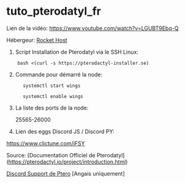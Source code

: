 # tuto_pterodatyl_fr

Lien de la vidéo: https://www.youtube.com/watch?v=LGUBT9Ebq-Q

Hébergeur: [Rocket Host](https://rocket-host.fr/) 

1) Script Installation de Pterodatyl via le SSH Linux:

```
    bash <(curl -s https://pterodactyl-installer.se)
```

2) Commande pour démarré la node:

```
      systemctl start wings
   
      systemctl enable wings
```

3) La liste des ports de la node:
   
   25565-26000

5) Lien des eggs Discord JS / Discord PY:
     
https://www.clictune.com/iFSY
     
Source:
[Documentation Officiel de Pterodatyl] (https://pterodactyl.io/project/introduction.html)

[Discord Support de Ptero](https://discord.com/invite/pterodactyl) [Angais uniquement]
